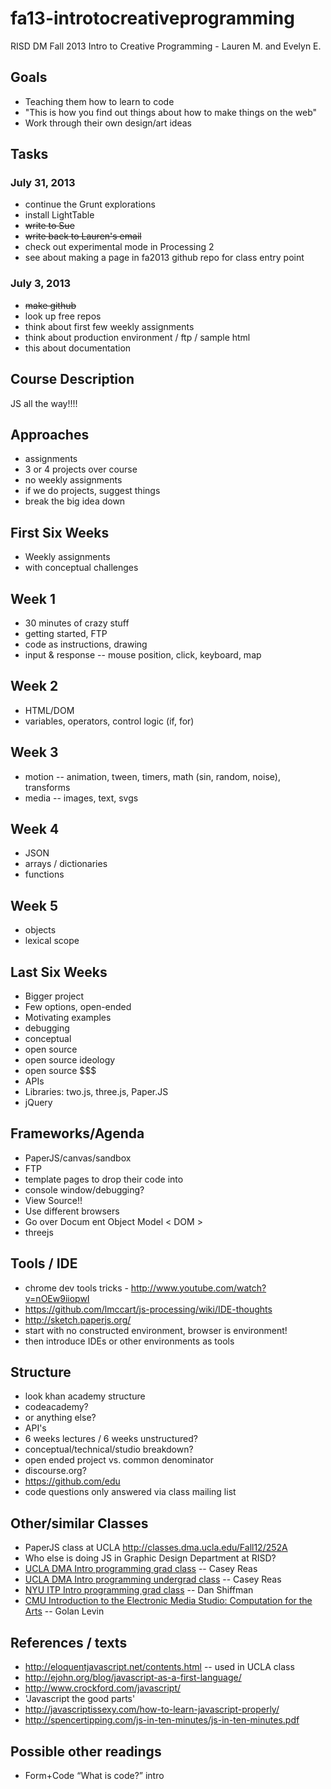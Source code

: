 fa13-introtocreativeprogramming
===============================

RISD DM Fall 2013 Intro to Creative Programming - Lauren M. and Evelyn E.

## Goals
- Teaching them how to learn to code
- "This is how you find out things about how to make things on the web"
- Work through their own design/art ideas

## Tasks

### July 31, 2013
- continue the Grunt explorations
- install LightTable
- ~~write to Sue~~
- ~~write back to Lauren's email~~
- check out experimental mode in Processing 2
- see about making a page in fa2013 github repo for class entry point

### July 3, 2013
- ~~make github~~
- look up free repos
- think about first few weekly assignments
- think about production environment / ftp / sample html
- this about documentation

## Course Description
JS all the way!!!!

## Approaches
- assignments
- 3 or 4 projects over course
- no weekly assignments
- if we do projects, suggest things
- break the big idea down

## First Six Weeks
- Weekly assignments
- with conceptual challenges

## Week 1
- 30 minutes of crazy stuff
- getting started, FTP
- code as instructions, drawing
- input & response -- mouse position, click, keyboard, map

## Week 2
- HTML/DOM
- variables, operators, control logic (if, for)

## Week 3
- motion -- animation, tween, timers, math (sin, random, noise), transforms
- media -- images, text, svgs

## Week 4
- JSON
- arrays / dictionaries
- functions

## Week 5
- objects
- lexical scope

## Last Six Weeks
- Bigger project
- Few options, open-ended
- Motivating examples
- debugging
- conceptual
- open source
- open source ideology
- open source $$$
- APIs
- Libraries: two.js, three.js, Paper.JS
- jQuery

## Frameworks/Agenda
- PaperJS/canvas/sandbox
- FTP
- template pages to drop their code into
- console window/debugging?
- View Source!!
- Use different browsers
- Go over Docum ent Object Model < DOM >
- threejs

## Tools / IDE
- chrome dev tools tricks - http://www.youtube.com/watch?v=nOEw9iiopwI
- https://github.com/lmccart/js-processing/wiki/IDE-thoughts
- http://sketch.paperjs.org/
- start with no constructed environment, browser is environment!
- then introduce IDEs or other environments as tools

## Structure
- look khan academy structure
- codeacademy?
- or anything else?
- API's
- 6 weeks lectures / 6 weeks unstructured?
- conceptual/technical/studio breakdown?
- open ended project vs. common denominator
- discourse.org?
- https://github.com/edu
- code questions only answered via class mailing list

## Other/similar Classes
- PaperJS class at UCLA http://classes.dma.ucla.edu/Fall12/252A
- Who else is doing JS in Graphic Design Department at RISD?
- [UCLA DMA Intro programming grad class](http://classes.dma.ucla.edu/Fall10/252A/) -- Casey Reas
- [UCLA DMA Intro programming undergrad class](http://classes.dma.ucla.edu/Spring11/28/exercises.html) -- Casey Reas
- [NYU ITP Intro programming grad class](http://itp.nyu.edu/sigs/program/) -- Dan Shiffman
- [CMU Introduction to the Electronic Media Studio: Computation for the Arts](http://cmuems.com/2012/a/) -- Golan Levin

## References / texts
- http://eloquentjavascript.net/contents.html -- used in UCLA class
- http://ejohn.org/blog/javascript-as-a-first-language/
- http://www.crockford.com/javascript/
- 'Javascript the good parts'
- http://javascriptissexy.com/how-to-learn-javascript-properly/
- http://spencertipping.com/js-in-ten-minutes/js-in-ten-minutes.pdf

## Possible other readings
- Form+Code “What is code?” intro



